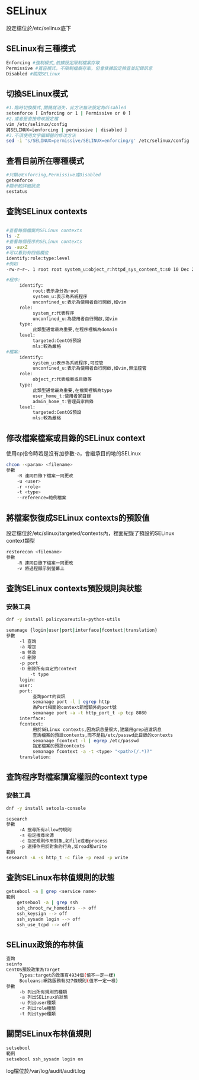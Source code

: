 # SELinux

設定檔位於/etc/selinux底下 

## SELinux有三種模式

```bash
Enforcing #強制模式,依據設定限制檔案存取 
Permissive #寬容模式，不限制檔案存取，但會依據設定檢查並記錄訊息 
Disabled #關閉SELinux
```

## 切換SELinux模式

```bash
#1.臨時切換模式,關機就消失，此方法無法設定為disabled
setenforce [ Enforcing or 1 | Permissive or 0 ] 
#2.或者是直接修改設定檔 
vim /etc/selinux/config 
將SELINUX=[enforcing | permissive | disabled ]
#3.不須使用文字編輯器的修改方法
sed -i 's/SELINUX=permissive/SELINUX=enforcing/g' /etc/selinux/config
```

## 查看目前所在哪種模式

```bash
#只顯示Enforcing,Permissive或Disabled
getenforce 
#顯示較詳細訊息
sestatus 
```

## 查詢SELinux contexts

```bash

#查看每個檔案的SELinux contexts
ls -Z 
#查看每個程序的SELinux contexts
ps -auxZ 
#可以看到有四個欄位 
identify:role:type:level
#例如 
-rw-r–r–. 1 root root system_u:object_r:httpd_sys_content_t:s0 10 Dec 25 2020 file1 
```

```bash
#程序:
     identify:
          root:表示身分為root
          system_u:表示為系統程序
          unconfined_u:表示為使用者自行開啟,如vim
     role:
          system_r:代表程序
          unconfined_u:為使用者自行開啟,如vim
     type:
          此類型通常最為重要,在程序裡稱為domain
     level:
          targeted:CentOS預設
          mls:較為嚴格
#檔案:
     identify:
          system_u:表示為系統程序,可控管
          unconfined_u:表示為使用者自行開啟,如vim,無法控管
     role:
          object_r:代表檔案或目錄等
     type:
          此類型通常最為重要,在檔案裡稱為type
          user_home_t:使用者家目錄
          admin_home_t:管理員家目錄
     level:
          targeted:CentOS預設
          mls:較為嚴格
```

## 修改檔案檔案或目錄的SELinux context

使用cp指令時若是沒有加參數-a，會繼承目的地的SELinux

```bash
chcon -<param> <filename>
參數
	-R 連同目錄下檔案一同更改
	-u <user>
	-r <role> 
	-t <type>
	--reference=範例檔案
```

## 將檔案恢復成SELinux contexts的預設值

設定檔位於/etc/slinux/targeted/contexts內，裡面紀錄了預設的SELinux context類型

```bash
restorecon <filename>
參數
	-R 連同目錄下檔案一同更改
	-v 將過程顯示到螢幕上
```

## 查詢SELinux contexts預設規則與狀態

### 安裝工具

```bash
dnf -y install policycoreutils-python-utils
```

```bash
semanage {login|user|port|interface|fcontext|translation}
參數
     -l 查詢
     -a 增加
     -m 修改
     -d 刪除
     -p port
     -D 刪除所有自定的context
		 -t type
     login: 
     user:
     port:
          查詢port的資訊
          semanage port -l | egrep http
          為Port相關的context新增額外的port號
          semanage port -a -t http_port_t -p tcp 8080
     interface:
     fcontext:
          用於SELinux contexts,因為訊息量很大,建議用grep過濾訊息
          查詢檔案的預設contexts,而不是指/etc/passwd此目錄的contexts
          semanage fcontext -l | egrep /etc/passwd
          指定檔案的預設contexts
          semanage fcontext -a -t <type> "<path>(/.*)?"
     translation:
```

## 查詢程序對檔案讀寫權限的context type

### 安裝工具

```bash
dnf -y install setools-console
```

```bash
sesearch 
參數
     -A 搜尋所有allow的規則
     -s 指定搜尋來源
     -c 指定規則作用對象,如file或者process
     -p 選擇作用於對象的行為,如read和write
範例
sesearch -A -s http_t -c file -p read -p write
```

## 查詢SELinux布林值規則的狀態

```bash
getsebool -a | grep <service name>
範例
	getsebool -a | grep ssh
	ssh_chroot_rw_homedirs --> off
	ssh_keysign --> off
	ssh_sysadm login --> off
	ssh_use_tcpd --> off
```

## SELinux政策的布林值

```bash
查詢
seinfo 
CentOS預設政策為Target
     Types:target的政策有4934個(值不一定一樣)
     Booleans:網路服務有327條規則(值不一定一樣)
參數
     -b 列出所有規則的種類
     -a 列出SELinux的狀態
     -u 列出user種類
     -r 列出role種類
     -t 列出type種類
```

## 關閉SELinux布林值規則

```bash
setsebool 
範例
setsebool ssh_sysadm login on
```

log檔位於/var/log/audit/audit.log